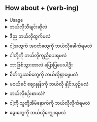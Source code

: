 ## How about + (verb-ing)
<details>
<summary>Usage</summary>
သင်သည် တစ်စုံတစ်ဦးအား တစ်စုံတစ်ဦးအပေါ် ၎င်းတို့၏ ထင်မြင်ယူဆချက်အား မေးမြန်းနေခြင်း သို့မဟုတ် တစ်စုံတစ်ခုကို ပြုလုပ်လိုခြင်းရှိ၊
</details>

<details>
<summary>ဘယ်လိုသီချင်းဆိုလဲ</summary>
"How about singing?"
</details>
<details>
<summary>ဒီည ဘယ်လိုထွက်မလဲ</summary>

"How about hanging out tonight?"
</details>
<details>
<summary>ငါ့အတွက် အဝတ်တွေကို ဘယ်လိုခေါက်ရမလဲ</summary>

"How about folding the laundry for me?"
</details>
<details>
<summary>ငါတို့ကို ဘယ်လိုကူညီပေးရမလဲ</summary>

"How about helping us out?"
</details>
<details>
<summary>ဘာဖြစ်​သွားတာလဲ ​ပြောပြ​ပေးပါဦး</summary>

"How about describing to me what happened?"
</details>
<details>
<summary>စိတ်ကူးသစ်တွေကို ဘယ်လိုရှာဖွေမလဲ</summary>

"How about exploring new ideas?"
</details>
<details>
<summary>မဝယ်ခင် ဈေးနှုန်းကို ဘယ်လို နှိုင်းယှဉ်မလဲ</summary>

"How about comparing prices before we buy it?"
</details>
<details>
<summary>ဘယ်လိုစဉ်းစားလဲ?</summary>

"How about considering it?"
</details>
<details>
<summary>ငါ့ကို သူတို့အိမ်နောက်ကို ဘယ်လိုလိုက်ရမလဲ</summary>

"How about following me to their house?"
</details>
<details>
<summary>ခွေးတွေကို ဘယ်လိုကျွေးရမလဲ</summary>

"How about feeding the dogs?"
</details>